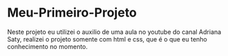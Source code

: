 # Meu-Primeiro-Projeto
Neste projeto eu utilizei o auxilio de uma aula no youtube do canal Adriana Saty, realizei o projeto somente com html e css, que é o que eu tenho conhecimento no momento.
